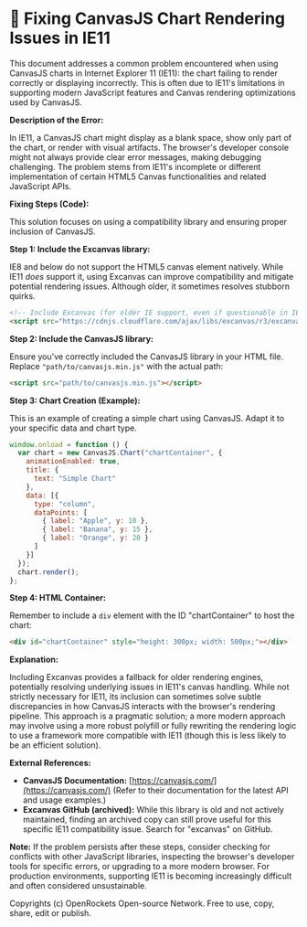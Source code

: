 # 🐞 Fixing CanvasJS Chart Rendering Issues in IE11


This document addresses a common problem encountered when using CanvasJS charts in Internet Explorer 11 (IE11): the chart failing to render correctly or displaying incorrectly.  This is often due to IE11's limitations in supporting modern JavaScript features and Canvas rendering optimizations used by CanvasJS.

**Description of the Error:**

In IE11, a CanvasJS chart might display as a blank space, show only part of the chart, or render with visual artifacts.  The browser's developer console might not always provide clear error messages, making debugging challenging.  The problem stems from IE11's incomplete or different implementation of certain HTML5 Canvas functionalities and related JavaScript APIs.


**Fixing Steps (Code):**

This solution focuses on using a compatibility library and ensuring proper inclusion of CanvasJS.

**Step 1: Include the Excanvas library:**

IE8 and below do not support the HTML5 canvas element natively.  While IE11 *does* support it, using Excanvas can improve compatibility and mitigate potential rendering issues.  Although older, it sometimes resolves stubborn quirks.

```html
<!-- Include Excanvas (for older IE support, even if questionable in IE11) -->
<script src="https://cdnjs.cloudflare.com/ajax/libs/excanvas/r3/excanvas.compiled.js"></script> 
```

**Step 2: Include the CanvasJS library:**

Ensure you've correctly included the CanvasJS library in your HTML file.  Replace `"path/to/canvasjs.min.js"` with the actual path:


```html
<script src="path/to/canvasjs.min.js"></script>
```

**Step 3:  Chart Creation (Example):**

This is an example of creating a simple chart using CanvasJS.  Adapt it to your specific data and chart type.

```javascript
window.onload = function () {
  var chart = new CanvasJS.Chart("chartContainer", {
    animationEnabled: true,
    title: {
      text: "Simple Chart"
    },
    data: [{
      type: "column",
      dataPoints: [
        { label: "Apple", y: 10 },
        { label: "Banana", y: 15 },
        { label: "Orange", y: 20 }
      ]
    }]
  });
  chart.render();
};
```

**Step 4:  HTML Container:**

Remember to include a `div` element with the ID "chartContainer" to host the chart:

```html
<div id="chartContainer" style="height: 300px; width: 500px;"></div>
```

**Explanation:**

Including Excanvas provides a fallback for older rendering engines, potentially resolving underlying issues in IE11's canvas handling.  While not strictly necessary for IE11, its inclusion can sometimes solve subtle discrepancies in how CanvasJS interacts with the browser's rendering pipeline.  This approach is a pragmatic solution; a more modern approach may involve using a more robust polyfill or fully rewriting the rendering logic to use a framework more compatible with IE11 (though this is less likely to be an efficient solution).

**External References:**

* **CanvasJS Documentation:** [https://canvasjs.com/](https://canvasjs.com/) (Refer to their documentation for the latest API and usage examples.)
* **Excanvas GitHub (archived):**  While this library is old and not actively maintained, finding an archived copy can still prove useful for this specific IE11 compatibility issue. Search for "excanvas" on GitHub.

**Note:** If the problem persists after these steps, consider checking for conflicts with other JavaScript libraries, inspecting the browser's developer tools for specific errors, or upgrading to a more modern browser.  For production environments, supporting IE11 is becoming increasingly difficult and often considered unsustainable.


Copyrights (c) OpenRockets Open-source Network. Free to use, copy, share, edit or publish.

